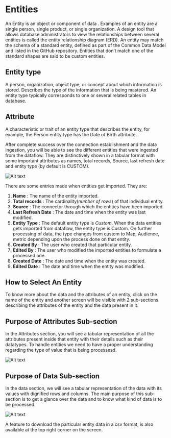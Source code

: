 # Entities
An Entity is an object or component of data . Examples of an entity are a single person, single product, or single organization.
A design tool that allows database administrators to view the relationships between several entities is called the entity relationship diagram (ERD).
An entity may match the schema of a standard entity, defined as part of the Common Data Model and listed in the GitHub repository. Entities that don’t match one of the standard shapes are said to be custom entities.
## Entity type
A person, organization, object type, or concept about which information is stored. Describes the type of the information that is being mastered. An entity type typically corresponds to one or several related tables in database.
## Attribute
A characteristic or trait of an entity type that describes the entity, for example, the Person entity type has the Date of Birth attribute. 

After complete success over the connection establishment and the data ingestion, you will be able to see the different entities that were ingested from the dataflow. They are distinctively shown in a tabular format with some important attributes as names, total records, Source, last refresh date and entity type (by default is CUSTOM).

![Alt text](https://github.com/skypointcloud/platform/blob/master/docs/doc_snippets/entities.jpg?raw=true)

There are some entries made when entities get imported. They are:
1. **Name** : The name of the entity imported.
2. **Total records** : The cardinality(*number of rows*) of that individual entity.
3. **Source** : The connector through which the entities have been imported.
4. **Last Refresh Date** : The date and time when the entity was last modified.
5. **Entity Type** : The default entity type is *Custom*. When the data entities gets imported from dataflow, the entity type is Custom. On further processing of data, the type changes from custom to Map, Audience, metric depending upon the process done on that entity.
6. **Created By** : The user who created that particular entity.
7. **Edited By** : The user who modified the imported entities to formulate a processed one.
8. **Created Date** : The date and time when the entity was created.
9. **Edited Date** : The date and time when the entity was modified.

## How to Select An Entity

To know more about the data and the attributes of an entity, click on the name of the entity and another screen will be visible with 2 sub-sections describing the attributes of the entity and the data present in it.

## Purpose of Attributes Sub-section

In the Attributes section, you will see a tabular representation of all the attributes present inside that entity with their details such as their datatypes. To handle entities we need to have a proper understanding regarding the type of value that is being processesd.

![Alt text](https://github.com/skypointcloud/platform/blob/master/docs/doc_snippets/attributes.PNG?raw=true)

## Purpose of Data Sub-section

In the data section, we will see a tabular representation of the data with its values with dignified rows and columns. The main purpose of this sub-section is to get a glance over the data and to know what kind of data is to be processed.

![Alt text](https://github.com/skypointcloud/platform/blob/master/docs/doc_snippets/data-entity.jpg?raw=true)

A feature to download the particular entity data in a csv format, is also available at the top right corner on the screen.
